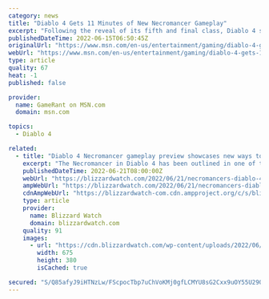 ```yaml
---
category: news
title: "Diablo 4 Gets 11 Minutes of New Necromancer Gameplay"
excerpt: "Following the reveal of its fifth and final class, Diablo 4 shows off the customization available for those wanting to control armies of the dead."
publishedDateTime: 2022-06-15T06:50:45Z
originalUrl: "https://www.msn.com/en-us/entertainment/gaming/diablo-4-gets-11-minutes-of-new-necromancer-gameplay/ar-AAYuOMp"
webUrl: "https://www.msn.com/en-us/entertainment/gaming/diablo-4-gets-11-minutes-of-new-necromancer-gameplay/ar-AAYuOMp"
type: article
quality: 67
heat: -1
published: false

provider:
  name: GameRant on MSN.com
  domain: msn.com

topics:
  - Diablo 4

related:
  - title: "Diablo 4 Necromancer gameplay preview showcases new ways to explode corpses or shower enemies in blood"
    excerpt: "The Necromancer in Diablo 4 has been outlined in one of the Diablo 4 Quarterly Updates, which we talked about somewhat briefly in the overall roundup post ..."
    publishedDateTime: 2022-06-21T08:00:00Z
    webUrl: "https://blizzardwatch.com/2022/06/21/necromancers-diablo-4/"
    ampWebUrl: "https://blizzardwatch.com/2022/06/21/necromancers-diablo-4/amp/"
    cdnAmpWebUrl: "https://blizzardwatch-com.cdn.ampproject.org/c/s/blizzardwatch.com/2022/06/21/necromancers-diablo-4/amp/"
    type: article
    provider:
      name: Blizzard Watch
      domain: blizzardwatch.com
    quality: 91
    images:
      - url: "https://cdn.blizzardwatch.com/wp-content/uploads/2022/06/D4NecroHeader.png"
        width: 675
        height: 380
        isCached: true

secured: "S/Q85afyJ9iHTNzLw/FScpocTbp7uChVoKMj0gfLCMYU8sG2Cxx9uOY55U29Q4ey+YEM8Xw39MaQB9n6iiA4BP/4uehrnKVepbjrunTtqz6yraZ4lIwSuxWM5Vypwm2otcanGza3OK/w+DK3lUAwCUAm80s1z+VHoXpJmev25eKiZEXfuQMZEitduWMUzWAfZcATgQmntRskTprB+wZE3b480oJVd3goAVntzZxKDCaQeyrWIPcwv4/A6qTfF0c5Adn+Z4Pfz5m5kbh2yHAzkogXzGzTTQ3h5zAmwXIiPMPvMN3YzP6YA3C1LswprE7ZP4X1RleuedzRdMnvhYMqJjc5g+ZSl/mzngFQr5b5sUI=;cY8ZMfOId+vr/K2+L5frUw=="
---
```


